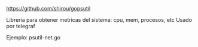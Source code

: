 https://github.com/shirou/gopsutil

Libreria para obtener metricas del sistema: cpu, mem, procesos, etc
Usado por telegraf

Ejemplo: psutil-net.go
